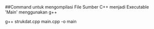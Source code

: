 ##Command untuk mengompilasi File Sumber C++ menjadi Executable 'Main' menggunakan g++

g++ strukdat.cpp main.cpp -o main
